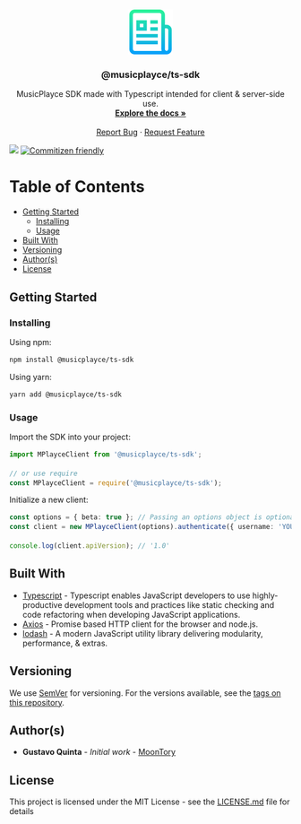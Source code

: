 <!-- PROJECT LOGO -->
<br />
<p align="center">
  <a href="https://github.com/musicplayce/ts-sdk">
    <img src="assets/logo.png" alt="Logo" width="80" height="80">
  </a>

  <h3 align="center">@musicplayce/ts-sdk</h3>

  <p align="center">
    MusicPlayce SDK made with Typescript intended for client & server-side use.
    <br />
    <a href="https://github.com/musicplayce/ts-sdk"><strong>Explore the docs »</strong></a>
    <br />
    <br />
    <!-- · -->
    <a href="https://github.com/musicplayce/ts-sdk/issues">Report Bug</a>
    ·
    <a href="https://github.com/musicplayce/ts-sdk/issues">Request Feature</a>
  </p>
</p>

 ![](https://github.com/musicplayce/ts-sdk/workflows/build/badge.svg) [![Commitizen friendly](https://img.shields.io/badge/commitizen-friendly-brightgreen.svg)](http://commitizen.github.io/cz-cli/)

<!-- TABLE OF CONTENTS -->
# Table of Contents

- [Getting Started](#getting-started)
	- [Installing](#installing)
	- [Usage](#usage)
- [Built With](#built-with)
- [Versioning](#versioning)
- [Author(s)](<#author(s)>)
- [License](#license)

## Getting Started

### Installing

Using npm:

```bash
npm install @musicplayce/ts-sdk
```

Using yarn:

```bash
yarn add @musicplayce/ts-sdk
```

### Usage

Import the SDK into your project:
```typescript
import MPlayceClient from '@musicplayce/ts-sdk';

// or use require
const MPlayceClient = require('@musicplayce/ts-sdk');
```

Initialize a new client:

```typescript
const options = { beta: true }; // Passing an options object is optional!
const client = new MPlayceClient(options).authenticate({ username: 'YOUR_USERNAME_EMAIL_HERE', password: 'YOUR_PASSWORD_HERE' });

console.log(client.apiVersion); // '1.0'
```

## Built With

- [Typescript](https://www.typescriptlang.org/) - Typescript enables JavaScript developers to use highly-productive development tools and practices like static checking and code refactoring when developing JavaScript applications.
- [Axios](https://github.com/axios/axios) - Promise based HTTP client for the browser and node.js.
- [lodash](https://github.com/lodash/lodash) - A modern JavaScript utility library delivering modularity, performance, & extras.

## Versioning

We use [SemVer](http://semver.org/) for versioning. For the versions available, see the [tags on this repository](https://github.com/MoonTory/theia-cli/tags).

## Author(s)

- **Gustavo Quinta** - _Initial work_ - [MoonTory](https://github.com/moontory)

## License

This project is licensed under the MIT License - see the [LICENSE.md](LICENSE.md) file for details
